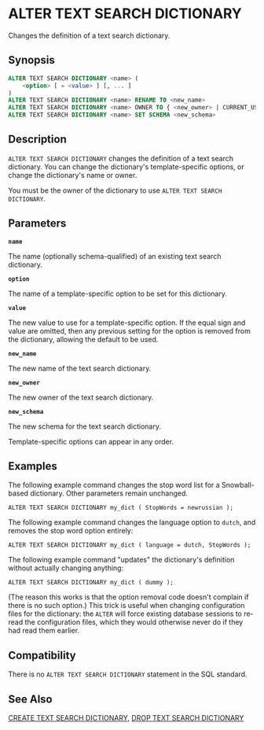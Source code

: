 # ALTER TEXT SEARCH DICTIONARY

Changes the definition of a text search dictionary.

## Synopsis

```sql
ALTER TEXT SEARCH DICTIONARY <name> (
    <option> [ = <value> ] [, ... ]
)
ALTER TEXT SEARCH DICTIONARY <name> RENAME TO <new_name>
ALTER TEXT SEARCH DICTIONARY <name> OWNER TO { <new_owner> | CURRENT_USER | SESSION_USER }
ALTER TEXT SEARCH DICTIONARY <name> SET SCHEMA <new_schema>
```

## Description

`ALTER TEXT SEARCH DICTIONARY` changes the definition of a text search dictionary. You can change the dictionary's template-specific options, or change the dictionary's name or owner.

You must be the owner of the dictionary to use `ALTER TEXT SEARCH DICTIONARY`.

## Parameters

**`name`**

The name (optionally schema-qualified) of an existing text search dictionary.

**`option`**

The name of a template-specific option to be set for this dictionary.

**`value`**

The new value to use for a template-specific option. If the equal sign and value are omitted, then any previous setting for the option is removed from the dictionary, allowing the default to be used.

**`new_name`**

The new name of the text search dictionary.

**`new_owner`**

The new owner of the text search dictionary.

**`new_schema`**

The new schema for the text search dictionary.

Template-specific options can appear in any order.

## Examples

The following example command changes the stop word list for a Snowball-based dictionary. Other parameters remain unchanged.

```
ALTER TEXT SEARCH DICTIONARY my_dict ( StopWords = newrussian );
```

The following example command changes the language option to `dutch`, and removes the stop word option entirely:

```
ALTER TEXT SEARCH DICTIONARY my_dict ( language = dutch, StopWords );
```

The following example command "updates" the dictionary's definition without actually changing anything:

```
ALTER TEXT SEARCH DICTIONARY my_dict ( dummy );
```

(The reason this works is that the option removal code doesn't complain if there is no such option.) This trick is useful when changing configuration files for the dictionary: the `ALTER` will force existing database sessions to re-read the configuration files, which they would otherwise never do if they had read them earlier.

## Compatibility

There is no `ALTER TEXT SEARCH DICTIONARY` statement in the SQL standard.

## See Also

[CREATE TEXT SEARCH DICTIONARY](/docs/sql-statements/sql-statement-create-text-search-dictionary.md), [DROP TEXT SEARCH DICTIONARY](/docs/sql-statements/sql-statement-drop-text-search-dictionary.md)



